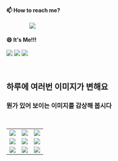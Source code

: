 #### 📫 How to reach me?
<a href="mailto:thquddnr123@gmail.com">
    <img 
        src="https://img.shields.io/badge/Gmail-d14836?style=flat-square&logo=Gmail&logoColor=white&link=mailto:thquddnr123@gmail.com"
        style="height : auto; margin-left : 60px; margin-right : 60px;"/>
</a>

#### 😄 It's Me!!!

<a href="https://cybecho.notion.site/SBU-s-Archives-854ccd3338c2456a867956f26143998a" target="_blank"><img src="https://img.shields.io/badge/Portfolio-303030?style=for-the-badge&logo=Notion&logoColor=white"/></a>
<a href="https://www.instagram.com/junk_warrior_vintage/" target="_blank"><img src="https://img.shields.io/badge/@junk_warrir_vintage-E4405F?style=for-the-badge&logo=Instagram&logoColor=white"/></a>
<a href="https://www.behance.net/thquddnr125654" target="_blank"><img src="https://img.shields.io/badge/Behance-1769FF?style=for-the-badge&logo=Behance&logoColor=white"/></a>

</br>

## 하루에 여러번 이미지가 변해요
### 뭔가 있어 보이는 이미지를 감상해 봅시다

<!--
마크업 바로보기 사이트
https://dillinger.io/ 
-->
 <br/> <table>
<tr>
<td><img src='https://www.random-art.org/img/large/415540.jpg'></td>
<td><img src='https://www.random-art.org/img/large/416748.jpg'></td>
<td><img src='https://www.random-art.org/img/large/415799.jpg'></td>
</tr>
<tr>
<td><img src='https://www.random-art.org/img/large/415647.jpg'></td>
<td><img src='https://www.random-art.org/img/large/417322.jpg'></td>
<td><img src='https://www.random-art.org/img/large/415883.jpg'></td>
</tr>
<tr>
<td><img src='https://www.random-art.org/img/large/417134.jpg'></td>
<td><img src='https://www.random-art.org/img/large/417295.jpg'></td>
<td><img src='https://www.random-art.org/img/large/417158.jpg'></td>
</tr>
</table>
